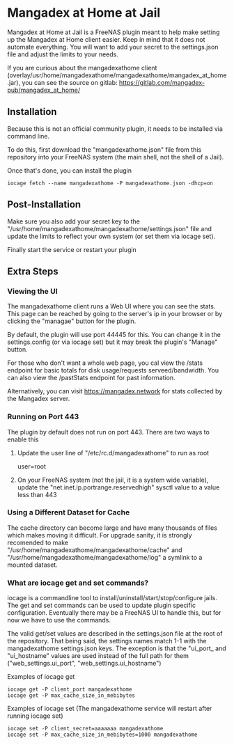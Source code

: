 # Mangadex at Home at Jail

Mangadex at Home at Jail is a FreeNAS plugin meant to help make setting up the Mangadex at Home client easier. Keep in mind that it does not automate everything. You will want to add your secret to the settings.json file and adjust the limits to your needs.

If you are curious about the mangadexathome client (overlay/usr/home/mangadexathome/mangadexathome/mangadex_at_home.jar), you can see the source on gitlab: https://gitlab.com/mangadex-pub/mangadex_at_home/

## Installation

Because this is not an official community plugin, it needs to be installed via command line.

To do this, first download the "mangadexathome.json" file from this repository into your FreeNAS system (the main shell, not the shell of a Jail).

Once that's done, you can install the plugin

    iocage fetch --name mangadexathome -P mangadexathome.json -dhcp=on

## Post-Installation

Make sure you also add your secret key to the "/usr/home/mangadexathome/mangadexathome/settings.json" file and update the limits to reflect your own system (or set them via iocage set).

Finally start the service or restart your plugin

## Extra Steps


### Viewing the UI

The mangadexathome client runs a Web UI where you can see the stats. This page can be reached by going to the server's ip in your browser or by clicking the "managae" button for the plugin.

By default, the plugin will use port 44445 for this. You can change it in the settings.config (or via iocage set) but it may break the plugin's "Manage" button.

For those who don't want a whole web page, you cal view the /stats endpoint for basic totals for disk usage/requests serveed/bandwidth. You can also view the /pastStats endpoint for past information.

Alternatively, you can visit https://mangadex.network for stats collected by the Mangadex server.

### Running on Port 443

The plugin by default does not run on port 443. There are two ways to enable this

1. Update the user line of "/etc/rc.d/mangadexathome" to run as root

    user=root

2. On your FreeNAS system (not the jail, it is a system wide variable), update the "net.inet.ip.portrange.reservedhigh" sysctl value to a value less than 443

### Using a Different Dataset for Cache

The cache directory can become large and have many thousands of files which makes moving it difficult. For upgrade sanity, it is strongly recomended to make "/usr/home/mangadexathome/mangadexathome/cache" and "/usr/home/mangadexathome/mangadexathome/log" a symlink to a mounted dataset.

### What are iocage get and set commands?

iocage is a commandline tool to install/uninstall/start/stop/configure jails. The get and set commands can be used to update plugin specific configuration. Eventually there may be a FreeNAS UI to handle this, but for now we have to use the commands.

The valid get/set values are described in the settings.json file at the root of the repository. That being said, the settings names match 1-1 with the mangadexathome settings.json keys. The exception is that the "ui_port_ and "ui_hostname" values are used instead of the full path for them ("web_settings.ui_port", "web_settings.ui_hostname")

Examples of iocage get

    iocage get -P client_port mangadexathome
    iocage get -P max_cache_size_in_mebibytes

Examples of iocage set (The mangadexathome service will restart after running iocage set)

    iocage set -P client_secret=aaaaaaa mangadexathome
    iocage set -P max_cache_size_in_mebibytes=1000 mangadexathome

